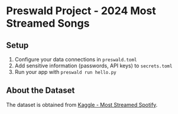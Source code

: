 # Preswald Project - 2024 Most Streamed Songs

## Setup

1. Configure your data connections in `preswald.toml`
2. Add sensitive information (passwords, API keys) to `secrets.toml`
3. Run your app with `preswald run hello.py`

## About the Dataset

The dataset is obtained from [Kaggle - Most Streamed Spotify](https://www.kaggle.com/datasets/nelgiriyewithana/most-streamed-spotify-songs-2024?resource=download).
